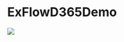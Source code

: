 # ExFlowD365Demo
<a href="https://portal.azure.com/#create/Microsoft.Template/uri/https%3A%2F%2Fraw.githubusercontent.com%2Fthomasonsignup%2FExFlowD365Demo%2Fmaster%2FazureDeploy.json" target="_blank">
    <img src="http://azuredeploy.net/deploybutton.png"/>
</a>
